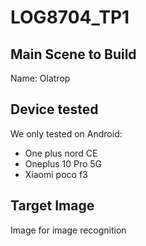 # LOG8704_TP1

## Main Scene to Build  
Name: Olatrop

## Device tested
We only tested on Android:
- One plus nord CE
- Oneplus 10 Pro 5G
- Xiaomi poco f3

## Target Image

Image for image recognition
